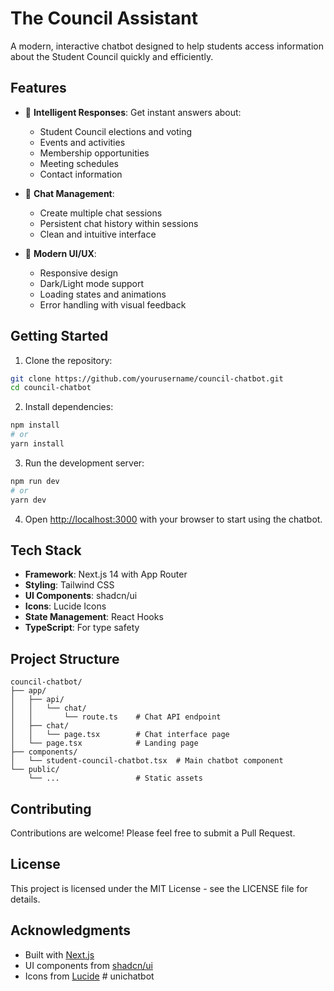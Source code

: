 # The Council Assistant

A modern, interactive chatbot designed to help students access information about the Student Council quickly and efficiently.

## Features

- 🤖 **Intelligent Responses**: Get instant answers about:
  - Student Council elections and voting
  - Events and activities
  - Membership opportunities
  - Meeting schedules
  - Contact information

- 💬 **Chat Management**:
  - Create multiple chat sessions
  - Persistent chat history within sessions
  - Clean and intuitive interface

- 🎨 **Modern UI/UX**:
  - Responsive design
  - Dark/Light mode support
  - Loading states and animations
  - Error handling with visual feedback

## Getting Started

1. Clone the repository:
```bash
git clone https://github.com/yourusername/council-chatbot.git
cd council-chatbot
```

2. Install dependencies:
```bash
npm install
# or
yarn install
```

3. Run the development server:
```bash
npm run dev
# or
yarn dev
```

4. Open [http://localhost:3000](http://localhost:3000) with your browser to start using the chatbot.

## Tech Stack

- **Framework**: Next.js 14 with App Router
- **Styling**: Tailwind CSS
- **UI Components**: shadcn/ui
- **Icons**: Lucide Icons
- **State Management**: React Hooks
- **TypeScript**: For type safety

## Project Structure

```
council-chatbot/
├── app/
│   ├── api/
│   │   └── chat/
│   │       └── route.ts    # Chat API endpoint
│   ├── chat/
│   │   └── page.tsx        # Chat interface page
│   └── page.tsx            # Landing page
├── components/
│   └── student-council-chatbot.tsx  # Main chatbot component
└── public/
    └── ...                 # Static assets
```

## Contributing

Contributions are welcome! Please feel free to submit a Pull Request.

## License

This project is licensed under the MIT License - see the LICENSE file for details.

## Acknowledgments

- Built with [Next.js](https://nextjs.org/)
- UI components from [shadcn/ui](https://ui.shadcn.com/)
- Icons from [Lucide](https://lucide.dev/)
#   u n i c h a t b o t 
 
 